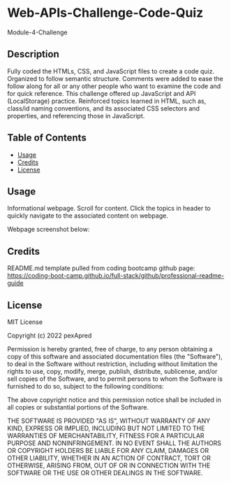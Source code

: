 # Web-APIs-Challenge-Code-Quiz
Module-4-Challenge

## Description
Fully coded the HTMLs, CSS, and JavaScript files to create a code quiz. Organized to follow semantic structure. Comments were added to ease the follow along for all or any other people who want to examine the code and for quick reference. This challenge offered up JavaScript and API (LocalStorage) practice. Reinforced topics learned in HTML, such as, class/id naming conventions, and its associated CSS selectors and properties, and referencing those in JavaScript. 

## Table of Contents
- [Usage](#usage)
- [Credits](#credits)
- [License](#license)

## Usage
Informational webpage. Scroll for content. Click the topics in header to quickly navigate to the associated content on webpage.

Webpage screenshot below:


## Credits
README.md template pulled from coding bootcamp github page: https://coding-boot-camp.github.io/full-stack/github/professional-readme-guide

## License
MIT License

Copyright (c) 2022 pexApred

Permission is hereby granted, free of charge, to any person obtaining a copy of this software and associated documentation files (the "Software"), to deal in the Software without restriction, including without limitation the rights to use, copy, modify, merge, publish, distribute, sublicense, and/or sell copies of the Software, and to permit persons to whom the Software is furnished to do so, subject to the following conditions:

The above copyright notice and this permission notice shall be included in all copies or substantial portions of the Software.

THE SOFTWARE IS PROVIDED "AS IS", WITHOUT WARRANTY OF ANY KIND, EXPRESS OR IMPLIED, INCLUDING BUT NOT LIMITED TO THE WARRANTIES OF MERCHANTABILITY, FITNESS FOR A PARTICULAR PURPOSE AND NONINFRINGEMENT. IN NO EVENT SHALL THE AUTHORS OR COPYRIGHT HOLDERS BE LIABLE FOR ANY CLAIM, DAMAGES OR OTHER LIABILITY, WHETHER IN AN ACTION OF CONTRACT, TORT OR OTHERWISE, ARISING FROM, OUT OF OR IN CONNECTION WITH THE SOFTWARE OR THE USE OR OTHER DEALINGS IN THE SOFTWARE.